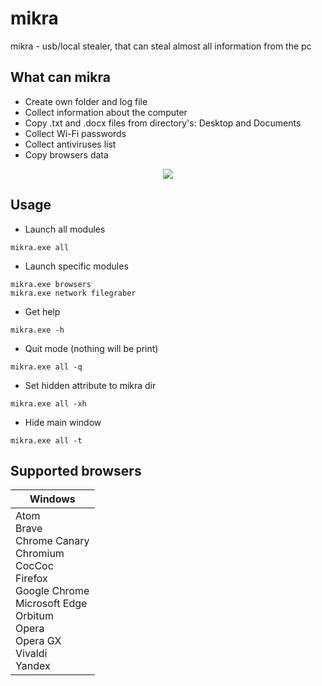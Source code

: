 __mikra__
===
mikra - usb/local stealer, that can steal almost all information from the pc

What can mikra
----
* Сreate own folder and log file
* Сollect information about the computer
* Copy .txt and .docx files from directory's: Desktop and Documents
* Collect Wi-Fi passwords
* Collect antiviruses list
* Copy browsers data

<p align="center">
  <img src="https://user-images.githubusercontent.com/78678868/113387634-22a49e00-93a6-11eb-9f7d-5bf6955439a4.png">
</p>

Usage
----
* Launch all modules
```
mikra.exe all
```
* Launch specific modules
```
mikra.exe browsers
mikra.exe network filegraber
```
* Get help
```
mikra.exe -h
```
* Quit mode (nothing will be print)
```
mikra.exe all -q
```
* Set hidden attribute to mikra dir
```
mikra.exe all -xh
```
* Hide main window
```
mikra.exe all -t
```

Supported browsers
----
| Windows |
|---------|
| Atom<br> Brave<br> Chrome Canary<br> Chromium<br> CocCoc<br> Firefox<br> Google Chrome<br> Microsoft Edge<br> Orbitum<br> Opera<br> Opera GX<br> Vivaldi<br> Yandex
